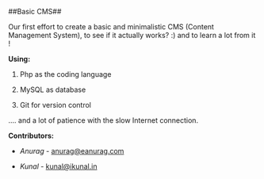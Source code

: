 ##Basic CMS##

Our first effort to create a basic and minimalistic CMS (Content Management System), to see if it actually works? :) and to learn a lot from it !

**Using:**

1. Php as the coding language

2. MySQL as database

3. Git for version control

.... and a lot of patience with the slow Internet connection.


**Contributors:**

* *Anurag*	-	anurag@eanurag.com

* *Kunal*	-	kunal@ikunal.in
